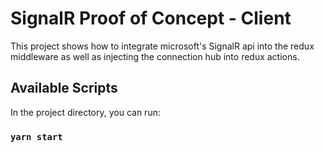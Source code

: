 # SignalR Proof of Concept - Client

This project shows how to integrate microsoft's SignalR api into the redux middleware as well as injecting the connection hub into redux actions.

## Available Scripts

In the project directory, you can run:

### `yarn start`
